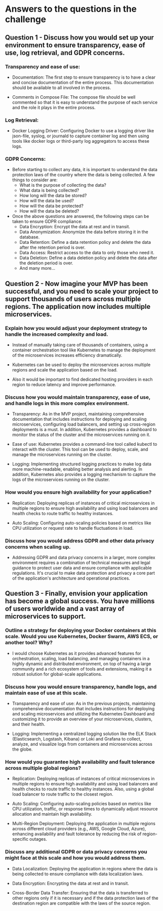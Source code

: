 # Answers to the questions in the challenge

## Question 1 - Discuss how you would set up your environment to ensure transparency, ease of use, log retrieval, and GDPR concerns.

### Transparency and ease of use:
- Documentation: The first step to ensure transparency is to have a clear and concise documentation of the entire process. This documentation should be available to all involved in the process.

- Comments in Compose File: The compose file should be well commented so that it is easy to understand the purpose of each service and the role it plays in the entire process.

### Log Retrieval:
- Docker Logging Driver: Configuring Docker to use a logging driver like json-file, syslog, or journald to capture container log and then using tools like docker logs or third-party log aggregators to access these logs.

### GDPR Concerns:
- Before starting to collect any data, it is important to understand the data protection laws of the country where the data is being collected. A few things to consider are:
    - What is the purpose of collecting the data?
    - What data is being collected?
    - How long will the data be stored?
    - How will the data be used?
    - How will the data be protected?
    - How will the data be deleted?
- Once the above questions are answered, the following steps can be taken to ensure GDPR compliance:
    - Data Encryption: Encrypt the data at rest and in transit. 
    - Data Anonymization: Anonymize the data before storing it in the database.
    - Data Retention: Define a data retention policy and delete the data after the retention period is over.
    - Data Access: Restrict access to the data to only those who need it.
    - Data Deletion: Define a data deletion policy and delete the data after the deletion period is over.
    - And many more...

## Question 2 - Now imagine your MVP has been successful, and you need to scale your project to support thousands of users across multiple regions. The application now includes multiple microservices.

### Explain how you would adjust your deployment strategy to handle the increased complexity and load.

- Instead of manually taking care of thousands of containers, using a container orchestration tool like Kubernetes to manage the deployment of the microservices increases efficiency dramatically.

- Kubernetes can be used to deploy the microservices across multiple regions and scale the application based on the load.
- Also it would be important to find dedicated hosting providers in each region to reduce latency and improve performance.

### Discuss how you would maintain transparency, ease of use, and handle logs in this more complex environment.

- Transparency: As in the MVP project, maintaining comprehensive documentation that includes instructions for deploying and scaling microservices, configuring load balancers, and setting up cross-region deployments is a  must. In addition, Kubernetes provides a dashboard to monitor the status of the cluster and the microservices running on it.

- Ease of use: Kubernetes provides a command-line tool called kubectl to interact with the cluster. This tool can be used to deploy, scale, and manage the microservices running on the cluster.

- Logging: Implementing structured logging practices to make log data more machine-readable, enabling better analysis and alerting. In addition, Kubernetes also provides a logging mechanism to capture the logs of the microservices running on the cluster.


### How would you ensure high availability for your application?

- Replication: Deploying replicas of instances of critical microservices in multiple regions to ensure high availability and using load balancers and health checks to route traffic to healthy instances.

- Auto Scaling: Configuring auto-scaling policies based on metrics like CPU utilization or request rate to handle fluctuations in load.

### Discuss how you would address GDPR and other data privacy concerns when scaling up.

- Addressing GDPR and data privacy concerns in a larger, more complex environment requires a combination of technical measures and legal guidance to protect user data and ensure compliance with applicable regulations. It's crucial to make data protection and privacy a core part of the application's architecture and operational practices.

## Question 3 - Finally, envision your application has become a global success. You have millions of users worldwide and a vast array of microservices to support.

### Outline a strategy for deploying your Docker containers at this scale. Would you use Kubernetes, Docker Swarm, AWS ECS, or another tool? Why?

- I would choose Kubernetes as it provides advanced features for orchestration, scaling, load balancing, and managing containers in a highly dynamic and distributed environment, on top of having a large community and a rich ecosystem of tools and extensions, making it a robust solution for global-scale applications.

### Discuss how you would ensure transparency, handle logs, and maintain ease of use at this scale.

- Transparency and ease of use: As in the previous projects, maintaining comprehensive documentation that includes instructions for deploying and scaling microservices and utilizing the Kubernetes Dashboard and customizing it to provide an overview of your microservices, clusters, and their health.

- Logging: Implementing a centralized logging solution like the ELK Stack (Elasticsearch, Logstash, Kibana) or Loki and Grafana to collect, analyze, and visualize logs from containers and microservices across the globe.

### How would you guarantee high availability and fault tolerance across multiple global regions?

- Replication: Deploying replicas of instances of critical microservices in multiple regions to ensure high availability and using load balancers and health checks to route traffic to healthy instances. Also, using a global load balancer to route traffic to the closest region.

- Auto Scaling: Configuring auto-scaling policies based on metrics like CPU utilization, traffic, or response times to dynamically adjust resource allocation and maintain high availability.

- Multi-Region Deployment: Deploying the application in multiple regions across different cloud providers (e.g., AWS, Google Cloud, Azure), enhancing availability and fault tolerance by reducing the risk of region-specific outages.


### Discuss any additional GDPR or data privacy concerns you might face at this scale and how you would address them.

- Data Localization: Deploying the application in regions where the data is being collected to ensure compliance with data localization laws.

- Data Encryption: Encrypting the data at rest and in transit.

- Cross-Border Data Transfer: Ensuring that the data is transferred to other regions only if it is necessary and if the data protection laws of the destination region are compatible with the laws of the source region.












